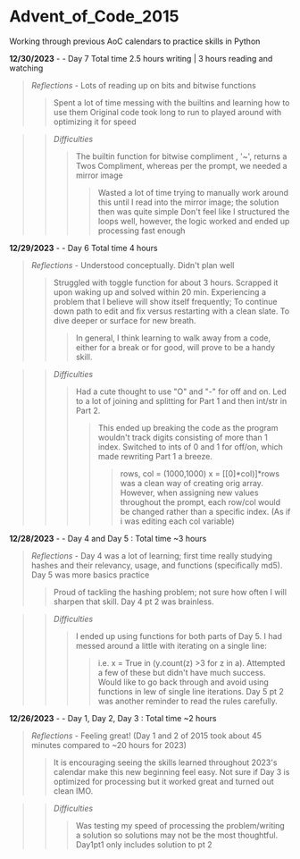 # Advent_of_Code_2015
Working through previous AoC calendars to practice skills in Python

**12/30/2023** -  - Day 7 Total time  2.5 hours writing | 3 hours reading and watching
> *Reflections* - Lots of reading up on bits and bitwise functions
> > Spent a lot of time messing with the builtins and learning how to use them
> > Original code took long to run to played around with optimizing it for speed

> > *Difficulties*
> > > The builtin function for bitwise compliment , '~', returns a Twos Compliment, whereas per the prompt, we needed a mirror image
> > > > Wasted a lot of time trying to manually work around this until I read into the mirror image; the solution then was quite simple
> > > > Don't feel like I structured the loops well, however, the logic worked and ended up processing fast enough

**12/29/2023** -  - Day 6 Total time  4 hours
> *Reflections* - Understood conceptually. Didn't plan well
> > Struggled with toggle function for about 3 hours. Scrapped it upon waking up and solved within 20 min.
> > Experiencing a problem that I believe will show itself frequently; To continue down path to edit and fix versus restarting with a clean slate. To dive deeper or surface for new breath.
> > > In general, I think learning to walk away from a code, either for a break or for good, will prove to be a handy skill.

> > *Difficulties*
> > > Had a cute thought to use "O" and "-" for off and on. Led to a lot of joining and splitting for Part 1 and then int/str in Part 2.
> > > > This ended up breaking the code as the program wouldn't track digits consisting of more than 1 index.
> > > > Switched to ints of 0 and 1 for off/on, which made rewriting Part 1 a breeze.
> > > > > rows, col = (1000,1000)
          x = [[0]*col)]*rows
> > > > > was a clean way of creating orig array. However, when assigning new values throughout the prompt, each row/col would be changed rather than a specific index. (As if i was editing each col variable)

**12/28/2023** -  - Day 4 and Day 5 : Total time  ~3 hours
> *Reflections* - Day 4 was a lot of learning; first time really studying hashes and their relevancy, usage, and functions (specifically md5). Day 5 was more basics practice
> > Proud of tackling the hashing problem; not sure how often I will sharpen that skill. Day 4 pt 2 was brainless.

> > *Difficulties*
> > > I ended up using functions for both parts of Day 5. I had messed around a little with iterating on a single line:
> > > > i.e. x = True in (y.count(z) >3 for z in a). Attempted a few of these but didn't have much success. Would like to go back through and avoid using functions in lew of single line iterations.
> > > > Day 5 pt 2 was another reminder to read the rules carefully.

**12/26/2023** -  - Day 1, Day 2, Day 3  : Total time ~2 hours
> *Reflections* - Feeling great! (Day 1 and 2 of 2015 took about 45 minutes compared to ~20 hours for 2023)
> > It is encouraging seeing the skills learned throughout 2023's calendar make this new beginning feel easy.
> > Not sure if Day 3 is optimized for processing but it worked great and turned out clean IMO.

> > *Difficulties*
> > > Was testing my speed of processing the problem/writing a solution so solutions may not be the most thoughtful.
> > > Day1pt1 only includes solution to pt 2
